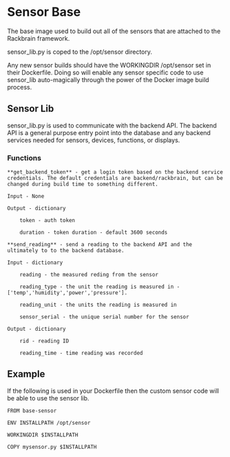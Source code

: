 # Sensor Base

The base image used to build out all of the sensors that are attached to the Rackbrain framework.

sensor_lib.py is coped to the /opt/sensor directory.

Any new sensor builds should have the WORKINGDIR /opt/sensor set in their Dockerfile. Doing so will enable any sensor specific code to use sensor_lib auto-magically through the power of the Docker image build process.

## Sensor Lib

sensor_lib.py is used to communicate with the backend API. The backend API is a general purpose entry point into the database and any backend services needed for sensors, devices, functions, or displays.

### Functions
```
**get_backend_token** - get a login token based on the backend service credentials. The default credentials are backend/rackbrain, but can be changed during build time to something different.

Input - None

Output - dictionary

    token - auth token

    duration - token duration - default 3600 seconds

```
```
**send_reading** - send a reading to the backend API and the ultimately to to the backend database.

Input - dictionary

    reading - the measured reding from the sensor

    reading_type - the unit the reading is measured in - ['temp','humidity','power','pressure'].

    reading_unit - the units the reading is measured in

    sensor_serial - the unique serial number for the sensor

Output - dictionary

    rid - reading ID

    reading_time - time reading was recorded
```

## Example

If the following is used in your Dockerfile then the custom sensor code will be able to use the sensor lib.
```
FROM base-sensor

ENV INSTALLPATH /opt/sensor

WORKINGDIR $INSTALLPATH

COPY mysensor.py $INSTALLPATH
```